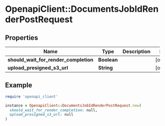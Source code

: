 # OpenapiClient::DocumentsJobIdRenderPostRequest

## Properties

| Name | Type | Description | Notes |
| ---- | ---- | ----------- | ----- |
| **should_wait_for_render_completion** | **Boolean** |  | [optional] |
| **upload_presigned_s3_url** | **String** |  | [optional] |

## Example

```ruby
require 'openapi_client'

instance = OpenapiClient::DocumentsJobIdRenderPostRequest.new(
  should_wait_for_render_completion: null,
  upload_presigned_s3_url: null
)
```

